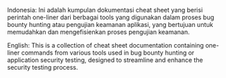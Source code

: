 Indonesia:
Ini adalah kumpulan dokumentasi cheat sheet yang berisi perintah one-liner dari berbagai tools yang digunakan dalam proses bug bounty hunting atau pengujian keamanan aplikasi, yang bertujuan untuk memudahkan dan mengefisienkan proses pengujian keamanan.

English:
This is a collection of cheat sheet documentation containing one-liner commands from various tools used in bug bounty hunting or application security testing, designed to streamline and enhance the security testing process.
